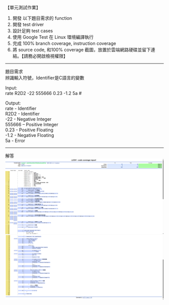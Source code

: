【單元測試作業】
1. 開發 以下題目需求的 function
2. 開發 test driver
3. 設計足夠 test cases
4. 使用 Google Test 在 Linux 環境編譯執行
5. 完成 100% branch coverage, instruction coverage
6. 將 source code, 和100% coverage 截圖，放置於雲端網路硬碟並留下連結。【請務必開啟檢視權限】

-----------------------------------------------------------------------------------------------

題目需求  
辨識輸入符號，Identifier是C語言的變數  

Input:  
rate R2D2 -22 555666 0.23 -1.2 5a #  

Output:  
rate - Identifier  
R2D2 - Identifier  
-22 - Negative Integer  
555666 – Positive Integer  
0.23 - Positive Floating  
-1.2 - Negative Floating  
5a - Error  

-----------------------------------------------------------------------------------------------

解答
![圖片1](https://github.com/chingyen06/Computer-Programming-2/blob/main/Unit-Test/%E5%A0%B1%E8%A1%A81.png)
![圖片2](https://github.com/chingyen06/Computer-Programming-2/blob/main/Unit-Test/%E5%A0%B1%E8%A1%A82.png)
